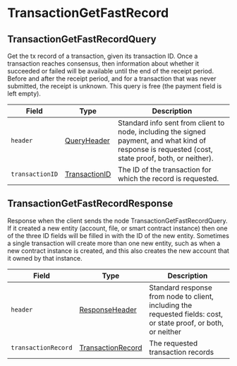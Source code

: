# TransactionGetFastRecord

## TransactionGetFastRecordQuery

Get the tx record of a transaction, given its transaction ID. Once a transaction reaches consensus, then information about whether it succeeded or failed will be available until the end of the receipt period. Before and after the receipt period, and for a transaction that was never submitted, the receipt is unknown. This query is free (the payment field is left empty).

| Field           | Type                                                                                                                                             | Description                                                                                                                                         |
| --------------- | ------------------------------------------------------------------------------------------------------------------------------------------------ | --------------------------------------------------------------------------------------------------------------------------------------------------- |
| `header`        | [QueryHeader](https://github.com/theekrystallee/hedera-style-guide/blob/sdk-v1/deprecated/hedera-api/miscellaneous/broken-reference/README.md)   | Standard info sent from client to node, including the signed payment, and what kind of response is requested (cost, state proof, both, or neither). |
| `transactionID` | [TransactionID](https://github.com/theekrystallee/hedera-style-guide/blob/sdk-v1/deprecated/hedera-api/miscellaneous/broken-reference/README.md) | The ID of the transaction for which the record is requested.                                                                                        |

## TransactionGetFastRecordResponse

Response when the client sends the node TransactionGetFastRecordQuery. If it created a new entity (account, file, or smart contract instance) then one of the three ID fields will be filled in with the ID of the new entity. Sometimes a single transaction will create more than one new entity, such as when a new contract instance is created, and this also creates the new account that it owned by that instance.

| Field               | Type                                                                                                                                                 | Description                                                                                                      |
| ------------------- | ---------------------------------------------------------------------------------------------------------------------------------------------------- | ---------------------------------------------------------------------------------------------------------------- |
| `header`            | [ResponseHeader](https://github.com/theekrystallee/hedera-style-guide/blob/sdk-v1/deprecated/hedera-api/miscellaneous/broken-reference/README.md)    | Standard response from node to client, including the requested fields: cost, or state proof, or both, or neither |
| `transactionRecord` | [TransactionRecord](https://github.com/theekrystallee/hedera-style-guide/blob/sdk-v1/deprecated/hedera-api/miscellaneous/broken-reference/README.md) | The requested transaction records                                                                                |
